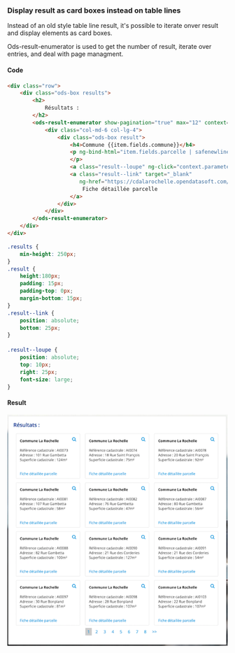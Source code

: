 ### Display result as card boxes instead on table lines

Instead of an old style table line result, it's possible to iterate onver result and display elements as card boxes.

Ods-result-enumerator is used to get the number of result, iterate over entries, and deal with page managment.

#### Code 

```html
<div class="row">
    <div class="ods-box results">
        <h2>
            Résultats :
        </h2>
        <ods-result-enumerator show-pagination="true" max="12" context="context">
            <div class="col-md-6 col-lg-4">
                <div class="ods-box result">
                    <h4>Commune {{item.fields.commune}}</h4>
                    <p ng-bind-html="item.fields.parcelle | safenewlines">
                    </p>
                    <a class="result--loupe" ng-click="context.parameters['q'] = '\'' + item.fields.identifiant_parcelle + '\''" href="#"><i class="fa fa-search" aria-hidden="true"></i></a>
                    <a class="result--link" target="_blank"
                       ng-href="https://cdalarochelle.opendatasoft.com/page/exportplu/?q=identifiant_parcelle:%22{{item.fields.identifiant_parcelle}}%22">
                        Fiche détaillée parcelle
                    </a>
                </div>
            </div>
        </ods-result-enumerator>
    </div>
</div>	
```

```css
.results {
    min-height: 250px;
}
.result {
    height:180px;
    padding: 15px;
    padding-top: 0px;
    margin-bottom: 15px;
}
.result--link {
    position: absolute;
    bottom: 25px;
}

.result--loupe {
    position: absolute;
    top: 10px;
    right: 25px;
    font-size: large;
}
```

#### Result

![Card box list](./card_view_results.png "Card box list")